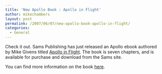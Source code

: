```yaml
---
title: 'New Apollo Book : Apollo in Flight'
author: mikechambers
layout: post
permalink: /2007/06/07/new-apollo-book-apollo-in-flight/
categories:
  - General
---
```



Check it out. Sams Publishing has just released an Apollo ebook authored by Mike Givens titled [Apollo in Flight][1]. The book is seven chapters, and is available for purchase and download from the Sams site.

You can find more information on the book [here][1].

 [1]: http://www.samspublishing.com/bookstore/product.asp?isbn=0768676665&rl=1